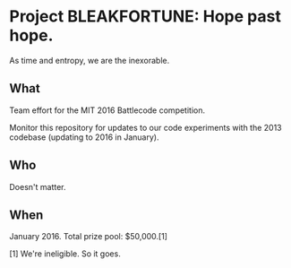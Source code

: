 # Project BLEAKFORTUNE: Hope past hope.

As time and entropy, we are the inexorable.

## What 

Team effort for the MIT 2016 Battlecode competition.

Monitor this repository for updates to our code experiments with the 2013 codebase (updating to 2016 in January). 

## Who

Doesn't matter.

## When

January 2016. Total prize pool: $50,000.[1]

[1] We're ineligible. So it goes.
